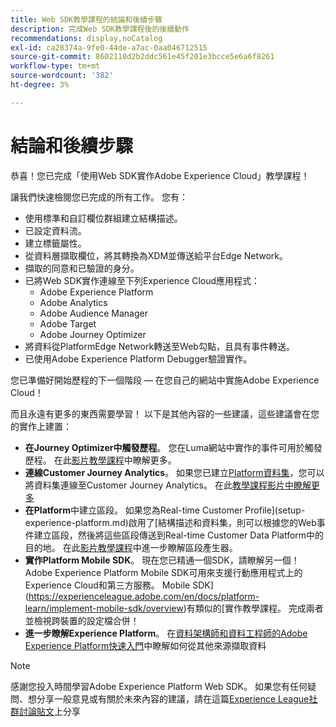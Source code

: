```yaml
---
title: Web SDK教學課程的結論和後續步驟
description: 完成Web SDK教學課程後的後續動作
recommendations: display,noCatalog
exl-id: ca28374a-9fe0-44de-a7ac-0aa046712515
source-git-commit: 8602110d2b2ddc561e45f201e3bcce5e6a6f8261
workflow-type: tm+mt
source-wordcount: '382'
ht-degree: 3%

---
```


# 結論和後續步驟

恭喜！您已完成「使用Web SDK實作Adobe Experience Cloud」教學課程！

讓我們快速檢閱您已完成的所有工作。 您有：

* 使用標準和自訂欄位群組建立結構描述。
* 已設定資料流。
* 建立標籤屬性。
* 從資料層擷取欄位，將其轉換為XDM並傳送給平台Edge Network。
* 擷取的同意和已驗證的身分。
* 已將Web SDK實作連線至下列Experience Cloud應用程式：
   * Adobe Experience Platform
   * Adobe Analytics
   * Adobe Audience Manager
   * Adobe Target
   * Adobe Journey Optimizer
* 將資料從PlatformEdge Network轉送至Web勾點，且具有事件轉送。
* 已使用Adobe Experience Platform Debugger驗證實作。

您已準備好開始歷程的下一個階段 — 在您自己的網站中實施Adobe Experience Cloud！

而且永遠有更多的東西需要學習！ 以下是其他內容的一些建議，這些建議會在您的實作上建置：


* **在Journey Optimizer中觸發歷程**。 您在Luma網站中實作的事件可用於觸發歷程。 在此[影片教學課程](https://experienceleague.adobe.com/en/docs/journey-optimizer-learn/tutorials/create-journeys/use-case-transactional-journey)中瞭解更多。
* **連線Customer Journey Analytics**。 如果您已建立[Platform資料集](setup-experience-platform.md)，您可以將資料集連線至Customer Journey Analytics。 在此[教學課程影片中瞭解更多](https://experienceleague.adobe.com/en/docs/customer-journey-analytics-learn/tutorials/connections/connecting-customer-journey-analytics-to-data-sources-in-platform)
* **在Platform**&#x200B;中建立區段。 如果您為Real-time Customer Profile](setup-experience-platform.md)啟用了[結構描述和資料集，則可以根據您的Web事件建立區段，然後將這些區段傳送到Real-time Customer Data Platform中的目的地。 在此[影片教學課程](https://experienceleague.adobe.com/en/docs/platform-learn/tutorials/audiences/create-audiences)中進一步瞭解區段產生器。
* **實作Platform Mobile SDK**。 現在您已精通一個SDK，請瞭解另一個！ Adobe Experience Platform Mobile SDK可用來支援行動應用程式上的Experience Cloud和第三方服務。 Mobile SDK](https://experienceleague.adobe.com/en/docs/platform-learn/implement-mobile-sdk/overview)有類似的[實作教學課程。 完成兩者並檢視跨裝置的設定檔合併！
* **進一步瞭解Experience Platform**。 在[資料架構師和資料工程師的Adobe Experience Platform快速入門](https://experienceleague.adobe.com/en/docs/platform-learn/getting-started-for-data-architects-and-data-engineers/overview)中瞭解如何從其他來源擷取資料


>[!NOTE]
>
>感謝您投入時間學習Adobe Experience Platform Web SDK。 如果您有任何疑問、想分享一般意見或有關於未來內容的建議，請在這篇[Experience League社群討論貼文](https://experienceleaguecommunities.adobe.com/t5/adobe-experience-platform-data/tutorial-discussion-implement-adobe-experience-cloud-with-web/td-p/444996)上分享
